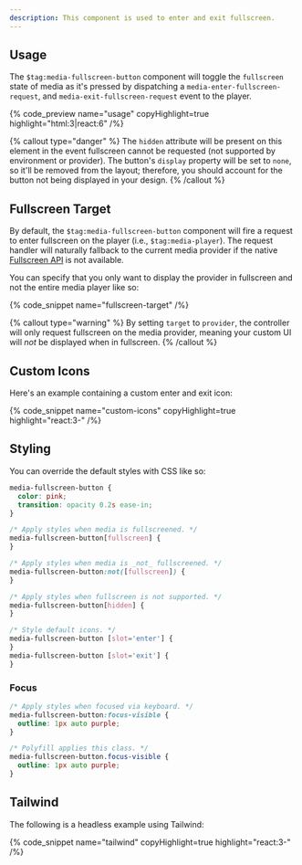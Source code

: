 ```yaml
---
description: This component is used to enter and exit fullscreen.
---
```


## Usage

The `$tag:media-fullscreen-button` component will toggle the `fullscreen` state of media as it's
pressed by dispatching a `media-enter-fullscreen-request`, and `media-exit-fullscreen-request`
event to the player.

{% code_preview name="usage" copyHighlight=true highlight="html:3|react:6" /%}

{% callout type="danger" %}
The `hidden` attribute will be present on this element in the event fullscreen cannot be
requested (not supported by environment or provider). The button's `display` property will be
set to `none`, so it'll be removed from the layout; therefore, you should account for the button
not being displayed in your design.
{% /callout %}

## Fullscreen Target

By default, the `$tag:media-fullscreen-button` component will fire a request to enter fullscreen
on the player (i.e., `$tag:media-player`). The request handler will naturally fallback to the
current media provider if the native
[Fullscreen API](https://developer.mozilla.org/en-US/docs/Web/API/Fullscreen_API) is not available.

You can specify that you only want to display the provider in fullscreen and not the entire media
player like so:

{% code_snippet name="fullscreen-target" /%}

{% callout type="warning" %}
By setting `target` to `provider`, the controller will only request fullscreen on the media provider,
meaning your custom UI will _not_ be displayed when in fullscreen.
{% /callout %}

## Custom Icons

Here's an example containing a custom enter and exit icon:

{% code_snippet name="custom-icons" copyHighlight=true highlight="react:3-" /%}

## Styling

You can override the default styles with CSS like so:

```css {% copy=true %}
media-fullscreen-button {
  color: pink;
  transition: opacity 0.2s ease-in;
}

/* Apply styles when media is fullscreened. */
media-fullscreen-button[fullscreen] {
}

/* Apply styles when media is _not_ fullscreened. */
media-fullscreen-button:not([fullscreen]) {
}

/* Apply styles when fullscreen is not supported. */
media-fullscreen-button[hidden] {
}

/* Style default icons. */
media-fullscreen-button [slot='enter'] {
}
media-fullscreen-button [slot='exit'] {
}
```

### Focus

```css {% copy=true %}
/* Apply styles when focused via keyboard. */
media-fullscreen-button:focus-visible {
  outline: 1px auto purple;
}

/* Polyfill applies this class. */
media-fullscreen-button.focus-visible {
  outline: 1px auto purple;
}
```

## Tailwind

The following is a headless example using Tailwind:

{% code_snippet name="tailwind" copyHighlight=true highlight="react:3-" /%}
